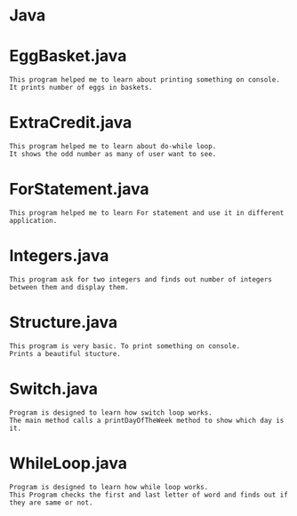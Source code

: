 # Java

# EggBasket.java
    This program helped me to learn about printing something on console.
    It prints number of eggs in baskets.
# ExtraCredit.java
    This program helped me to learn about do-while loop.
    It shows the odd number as many of user want to see.
# ForStatement.java
    This program helped me to learn For statement and use it in different application. 
# Integers.java
    This program ask for two integers and finds out number of integers between them and display them.
# Structure.java
    This program is very basic. To print something on console. 
    Prints a beautiful stucture.
# Switch.java
    Program is designed to learn how switch loop works.
    The main method calls a printDayOfTheWeek method to show which day is it.
# WhileLoop.java 
    Program is designed to learn how while loop works.
    This Program checks the first and last letter of word and finds out if they are same or not. 
